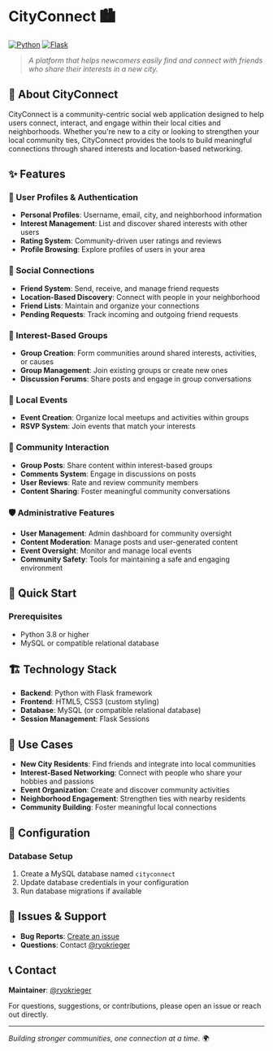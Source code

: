 # CityConnect 🏙️

[![Python](https://img.shields.io/badge/Python-3.8+-blue.svg)](https://python.org)
[![Flask](https://img.shields.io/badge/Flask-2.0+-green.svg)](https://flask.palletsprojects.com/)

> *A platform that helps newcomers easily find and connect with friends who share their interests in a new city.*

## 🌟 About CityConnect

CityConnect is a community-centric social web application designed to help users connect, interact, and engage within their local cities and neighborhoods. Whether you're new to a city or looking to strengthen your local community ties, CityConnect provides the tools to build meaningful connections through shared interests and location-based networking.

## ✨ Features

### 👤 User Profiles & Authentication
- **Personal Profiles**: Username, email, city, and neighborhood information
- **Interest Management**: List and discover shared interests with other users
- **Rating System**: Community-driven user ratings and reviews
- **Profile Browsing**: Explore profiles of users in your area

### 🤝 Social Connections
- **Friend System**: Send, receive, and manage friend requests
- **Location-Based Discovery**: Connect with people in your neighborhood
- **Friend Lists**: Maintain and organize your connections
- **Pending Requests**: Track incoming and outgoing friend requests

### 👥 Interest-Based Groups
- **Group Creation**: Form communities around shared interests, activities, or causes
- **Group Management**: Join existing groups or create new ones
- **Discussion Forums**: Share posts and engage in group conversations

### 📅 Local Events
- **Event Creation**: Organize local meetups and activities within groups
- **RSVP System**: Join events that match your interests

### 💬 Community Interaction
- **Group Posts**: Share content within interest-based groups
- **Comments System**: Engage in discussions on posts
- **User Reviews**: Rate and review community members
- **Content Sharing**: Foster meaningful community conversations

### 🛡️ Administrative Features
- **User Management**: Admin dashboard for community oversight
- **Content Moderation**: Manage posts and user-generated content
- **Event Oversight**: Monitor and manage local events
- **Community Safety**: Tools for maintaining a safe and engaging environment

## 🚀 Quick Start

### Prerequisites
- Python 3.8 or higher
- MySQL or compatible relational database


## 🏗️ Technology Stack

- **Backend**: Python with Flask framework
- **Frontend**: HTML5, CSS3 (custom styling)
- **Database**: MySQL (or compatible relational database)
- **Session Management**: Flask Sessions

## 🎯 Use Cases

- **New City Residents**: Find friends and integrate into local communities
- **Interest-Based Networking**: Connect with people who share your hobbies and passions
- **Event Organization**: Create and discover community activities
- **Neighborhood Engagement**: Strengthen ties with nearby residents
- **Community Building**: Foster meaningful local connections

## 🔧 Configuration

### Database Setup
1. Create a MySQL database named `cityconnect`
2. Update database credentials in your configuration
3. Run database migrations if available

## 🐛 Issues & Support

- **Bug Reports**: [Create an issue](https://github.com/ryokrieger/CityConnect/issues)
- **Questions**: Contact [@ryokrieger](https://github.com/ryokrieger)


## 📞 Contact

**Maintainer**: [@ryokrieger](https://github.com/ryokrieger)

For questions, suggestions, or contributions, please open an issue or reach out directly.

---

*Building stronger communities, one connection at a time.* 🌍